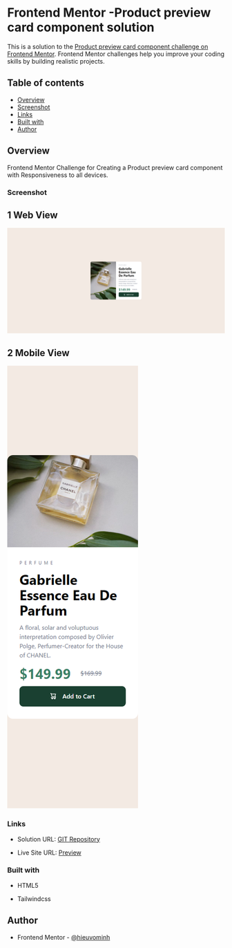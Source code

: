 # Frontend Mentor -Product preview card component solution

This is a solution to the [Product preview card component challenge on Frontend Mentor](https://www.frontendmentor.io/challenges/product-preview-card-component-GO7UmttRfa/hub). Frontend Mentor challenges help you improve your coding skills by building realistic projects.

## Table of contents

- [Overview](#overview)
- [Screenshot](#screenshot)
- [Links](#links)
- [Built with](#built-with)
- [Author](#author)

## Overview

Frontend Mentor Challenge for Creating a Product preview card component with Responsiveness to all devices.

### Screenshot

## 1 Web View
![Image Web](images/desktop.png)

## 2 Mobile View
![Image Mobile](images/mobile.png)

### Links

- Solution URL: [GIT Repository](https://github.com/hieuvominh/product-preview-card)

- Live Site URL: [Preview](https://product-preview-card-sage-two.vercel.app/)

### Built with

- HTML5

- Tailwindcss

## Author

- Frontend Mentor - [@hieuvominh](https://www.frontendmentor.io/profile/hieuvominh)
